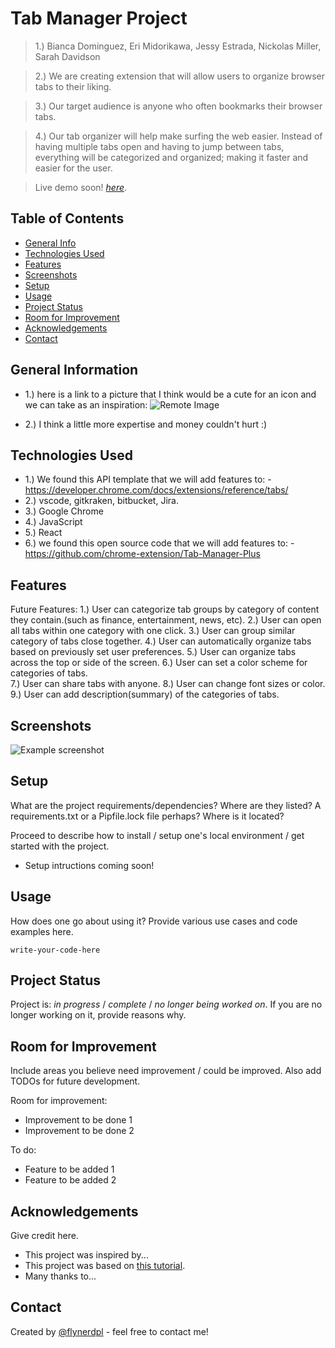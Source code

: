 # Tab Manager Project
> 1.) Bianca Dominguez, Eri Midorikawa, Jessy Estrada, Nickolas Miller, Sarah Davidson

> 2.) We are creating extension that will allow users to organize browser tabs to their liking. 

> 3.) Our target audience is anyone who often bookmarks their browser tabs. 

> 4.) Our tab organizer will help make surfing the web easier. Instead of having multiple tabs open and having to jump between tabs, everything will be categorized and organized; making it faster and easier for the user.

> Live demo soon! [_here_](https://www.example.com). <!-- If you have the project hosted somewhere, include the link here. -->
 <!-- hi -->
## Table of Contents
* [General Info](#general-information)
* [Technologies Used](#technologies-used)
* [Features](#features)
* [Screenshots](#screenshots)
* [Setup](#setup)
* [Usage](#usage)
* [Project Status](#project-status)
* [Room for Improvement](#room-for-improvement)
* [Acknowledgements](#acknowledgements)
* [Contact](#contact)
<!-- * [License](#license) -->



## General Information
- 1.) here is a link to a picture that I think would be a cute for an icon and we can take as an inspiration: 
		![Remote Image](https://images.app.goo.gl/BCYj9Pmxtn1xUD467)
		
	
- 2.) I think a little more expertise and money couldn't hurt :) 


## Technologies Used
- 1.) We found this API template that we will add features to:
		-https://developer.chrome.com/docs/extensions/reference/tabs/
- 2.) vscode, gitkraken, bitbucket, Jira.
- 3.) Google Chrome
- 4.) JavaScript
- 5.) React
- 6.) we found this open source code that we will add features to: 
		-https://github.com/chrome-extension/Tab-Manager-Plus




## Features
Future Features:
1.) User can categorize tab groups by category of content they contain.(such as finance, entertainment, news, etc).
2.) User can open all tabs within one category with one click.
3.) User can group similar category of tabs close together.
4.) User can automatically organize tabs based on previously set user preferences.
5.) User can organize tabs across the top or side of the screen.
6.) User can set a color scheme for categories of tabs.  
7.) User can share tabs with anyone.
8.) User can change font sizes or color. 
9.) User can add description(summary) of the categories of tabs.


## Screenshots
![Example screenshot](./img/screenshot.png)
<!-- If you have screenshots you'd like to share, include them here. -->


## Setup
What are the project requirements/dependencies? Where are they listed? A requirements.txt or a Pipfile.lock file perhaps? Where is it located?

Proceed to describe how to install / setup one's local environment / get started with the project.
- Setup intructions coming soon!

## Usage
How does one go about using it?
Provide various use cases and code examples here.

`write-your-code-here`


## Project Status
Project is: _in progress_ / _complete_ / _no longer being worked on_. If you are no longer working on it, provide reasons why.


## Room for Improvement
Include areas you believe need improvement / could be improved. Also add TODOs for future development.

Room for improvement:
- Improvement to be done 1
- Improvement to be done 2

To do:
- Feature to be added 1
- Feature to be added 2


## Acknowledgements
Give credit here.
- This project was inspired by...
- This project was based on [this tutorial](https://www.example.com).
- Many thanks to...


## Contact
Created by [@flynerdpl](https://www.flynerd.pl/) - feel free to contact me!


<!-- Optional -->
<!-- ## License -->
<!-- This project is open source and available under the [... License](). -->

<!-- You don't have to include all sections - just the one's relevant to your project -->